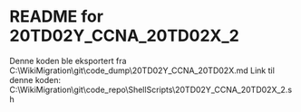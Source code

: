 # README for 20TD02Y_CCNA_20TD02X_2
Denne koden ble eksportert fra C:\WikiMigration\git\code_dump\20TD02Y_CCNA_20TD02X.md
Link til denne koden: C:\WikiMigration\git\code_repo\ShellScripts\20TD02Y_CCNA_20TD02X_2.sh
